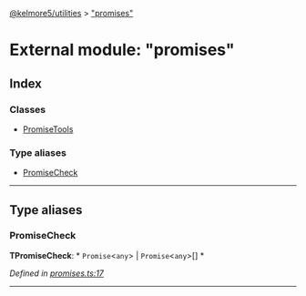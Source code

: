 [@kelmore5/utilities](../README.md) > ["promises"](../modules/_promises_.md)

# External module: "promises"

## Index

### Classes

* [PromiseTools](../classes/_promises_.promisetools.md)

### Type aliases

* [PromiseCheck](_promises_.md#promisecheck)

---

## Type aliases

<a id="promisecheck"></a>

###  PromiseCheck

**ΤPromiseCheck**: * `Promise`<`any`> &#124; `Promise`<`any`>[]
*

*Defined in [promises.ts:17](https://github.com/kelmore5/javascript-utilities/blob/c0347fb/lib/promises.ts#L17)*

___

